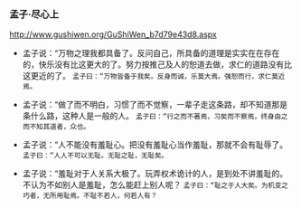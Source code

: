 ### 孟子·尽心上
http://www.gushiwen.org/GuShiWen_b7d79e43d8.aspx
* 孟子说：“万物之理我都具备了。反问自己，所具备的道理是实实在在存在的，快乐没有比这更大的了。努力按推己及人的恕道去做，求仁的道路没有比这更近的了。
`孟子曰：“万物皆备于我矣。反身而诚，乐莫大焉。强恕而行，求仁莫近焉。`

* 孟子说：“做了而不明白，习惯了而不觉察，一辈子走这条路，却不知道那是条什么路，这种人是一般的人。
`孟子曰：“行之而不著焉，习矣而不察焉，终身由之而不知其道者，众也。` 

* 孟子说：“人不能没有羞耻心。把没有羞耻心当作羞耻，那就不会有耻辱了。
`孟子曰：“人人不可以无耻。无耻之耻，无耻矣。` 

* 孟子说：“羞耻对于人关系大极了。玩弄权术诡计的人，是到处不讲羞耻的。不认为不如别人是羞耻，怎么能赶上别人呢？ 
`孟子曰：“耻之于人大矣。为机变之巧者，无所用耻焉。不耻不若人，何若人有？`
